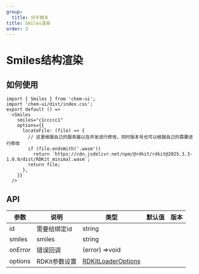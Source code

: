 ```yaml
---
group:
  title: 分子相关
title: Smiles渲染
order: 3
---
```

# Smiles结构渲染

## 如何使用

```tsx
import { Smiles } from 'chem-ui';
import 'chem-ui/dist/index.css';
export default () =>
  <Smiles
    smiles="c1ccccc1"
    options={{
      locateFile: (file) => {
        // 这里根据自己的服务器以及开发进行修改，同时版本号也可以根据自己的需要进行修改
        if (file.endsWith('.wasm'))
          return `https://cdn.jsdelivr.net/npm/@rdkit/rdkit@2025.3.3-1.0.0/dist/RDKit_minimal.wasm`;
        return file;
      },
    }}
  />
```

## API

| 参数           | 说明          | 类型                                                          | 默认值 | 版本 |
|--------------| ------------- |-------------------------------------------------------------| ------ | ---- |
| id           | 需要给绑定id  | string                                                      |        |      |
| smiles       | smiles        | string                                                      |        |      |
| onError      | 错误回调      | (error) =>void                                              |        |      |
| options      | RDKit参数设置 | [RDKitLoaderOptions](molecule-structure#rdkitloaderoptions) |        |      |

